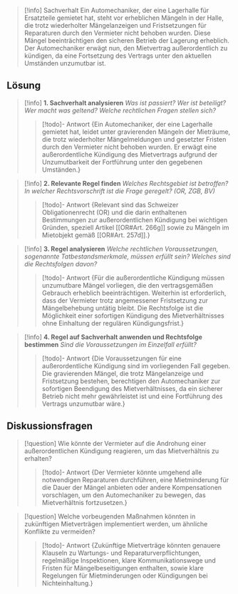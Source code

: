 >[!info] Sachverhalt
>Ein Automechaniker, der eine Lagerhalle für Ersatzteile gemietet hat, steht vor erheblichen Mängeln in der Halle, die trotz wiederholter Mängelanzeigen und Fristsetzungen für Reparaturen durch den Vermieter nicht behoben wurden. Diese Mängel beeinträchtigen den sicheren Betrieb der Lagerung erheblich. Der Automechaniker erwägt nun, den Mietvertrag außerordentlich zu kündigen, da eine Fortsetzung des Vertrags unter den aktuellen Umständen unzumutbar ist.

## Lösung
>[!info] **1. Sachverhalt analysieren**
>_Was ist passiert? Wer ist beteiligt? Wer macht was geltend? Welche rechtlichen Fragen stellen sich?_ 
>>[!todo]- Antwort
>>{Ein Automechaniker, der eine Lagerhalle gemietet hat, leidet unter gravierenden Mängeln der Mieträume, die trotz wiederholter Mängelmeldungen und gesetzter Fristen durch den Vermieter nicht behoben wurden. Er erwägt eine außerordentliche Kündigung des Mietvertrags aufgrund der Unzumutbarkeit der Fortführung unter den gegebenen Umständen.}

>[!info] **2. Relevante Regel finden**
>_Welches Rechtsgebiet ist betroffen? In welcher Rechtsvorschrift ist die Frage geregelt? (OR, ZGB, BV)_
>>[!todo]- Antwort
>>{Relevant sind das Schweizer Obligationenrecht (OR) und die darin enthaltenen Bestimmungen zur außerordentlichen Kündigung bei wichtigen Gründen, speziell Artikel [[OR#Art. 266g]] sowie zu Mängeln im Mietobjekt gemäß [[OR#Art. 257d]].}

>[!info] **3. Regel analysieren**
>_Welche rechtlichen Voraussetzungen, sogenannte Tatbestandsmerkmale, müssen erfüllt sein? Welches sind die Rechtsfolgen davon?_
>>[!todo]- Antwort
>>{Für die außerordentliche Kündigung müssen unzumutbare Mängel vorliegen, die den vertragsgemäßen Gebrauch erheblich beeinträchtigen. Weiterhin ist erforderlich, dass der Vermieter trotz angemessener Fristsetzung zur Mängelbehebung untätig bleibt. Die Rechtsfolge ist die Möglichkeit einer sofortigen Kündigung des Mietverhältnisses ohne Einhaltung der regulären Kündigungsfrist.}

>[!info] **4. Regel auf Sachverhalt anwenden und Rechtsfolge bestimmen**
>_Sind die Voraussetzungen im Einzelfall erfüllt?_
>>[!todo]- Antwort
>>{Die Voraussetzungen für eine außerordentliche Kündigung sind im vorliegenden Fall gegeben. Die gravierenden Mängel, die trotz Mängelanzeige und Fristsetzung bestehen, berechtigen den Automechaniker zur sofortigen Beendigung des Mietverhältnisses, da ein sicherer Betrieb nicht mehr gewährleistet ist und eine Fortführung des Vertrags unzumutbar wäre.}

## Diskussionsfragen
>[!question] Wie könnte der Vermieter auf die Androhung einer außerordentlichen Kündigung reagieren, um das Mietverhältnis zu erhalten?
>>[!todo]- Antwort
>>{Der Vermieter könnte umgehend alle notwendigen Reparaturen durchführen, eine Mietminderung für die Dauer der Mängel anbieten oder andere Kompensationen vorschlagen, um den Automechaniker zu bewegen, das Mietverhältnis fortzusetzen.}

>[!question] Welche vorbeugenden Maßnahmen könnten in zukünftigen Mietverträgen implementiert werden, um ähnliche Konflikte zu vermeiden?
>>[!todo]- Antwort
>>{Zukünftige Mietverträge könnten genauere Klauseln zu Wartungs- und Reparaturverpflichtungen, regelmäßige Inspektionen, klare Kommunikationswege und Fristen für Mängelbeseitigungen enthalten, sowie klare Regelungen für Mietminderungen oder Kündigungen bei Nichteinhaltung.}
